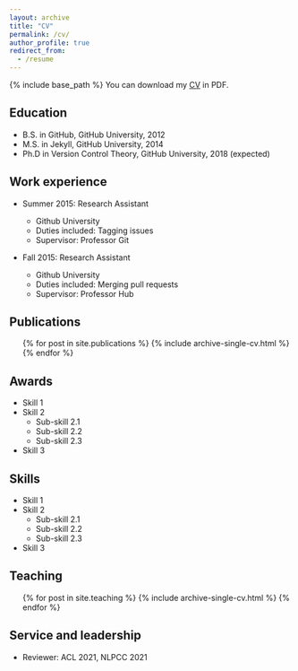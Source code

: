 ```yaml
---
layout: archive
title: "CV"
permalink: /cv/
author_profile: true
redirect_from:
  - /resume
---
```


{% include base_path %}
You can download my [CV](../files/Yan_Xu_s_CV.pdf) in PDF.

## Education
<!-- ====== -->
* B.S. in GitHub, GitHub University, 2012
* M.S. in Jekyll, GitHub University, 2014
* Ph.D in Version Control Theory, GitHub University, 2018 (expected)

## Work experience
<!-- ====== -->
* Summer 2015: Research Assistant
  * Github University
  * Duties included: Tagging issues
  * Supervisor: Professor Git

* Fall 2015: Research Assistant
  * Github University
  * Duties included: Merging pull requests
  * Supervisor: Professor Hub

## Publications
<!-- ====== -->
  <ul>{% for post in site.publications %}
    {% include archive-single-cv.html %}
  {% endfor %}</ul>

## Awards
<!-- ====== -->
* Skill 1
* Skill 2
  * Sub-skill 2.1
  * Sub-skill 2.2
  * Sub-skill 2.3
* Skill 3

## Skills
<!-- ====== -->
* Skill 1
* Skill 2
  * Sub-skill 2.1
  * Sub-skill 2.2
  * Sub-skill 2.3
* Skill 3
  
<!-- Talks
======
  <ul>{% for post in site.talks %}
    {% include archive-single-talk-cv.html %}
  {% endfor %}</ul> -->
  
## Teaching
<!-- ====== -->
  <ul>{% for post in site.teaching %}
    {% include archive-single-cv.html %}
  {% endfor %}</ul>
  
## Service and leadership
<!-- ====== -->
* Reviewer: ACL 2021, NLPCC 2021
